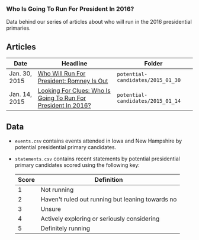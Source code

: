 ### Who Is Going To Run For President In 2016?

Data behind our series of articles about who will run in the 2016 presidential primaries.

## Articles

Date | Headline | Folder
---|---------|-------------
Jan. 30, 2015 | [Who Will Run For President: Romney Is Out](http://fivethirtyeight.com/datalab/romney-not-running-for-president) | `potential-candidates/2015_01_30`
Jan. 14, 2015 | [Looking For Clues: Who Is Going To Run For President In 2016?](http://fivethirtyeight.com/datalab/2016-president-who-is-going-to-run) | `potential-candidates/2015_01_14`


## Data

* `events.csv` contains events attended in Iowa and New Hampshire by potential presidential primary candidates.

* `statements.csv` contains recent statements by potential presidential primary candidates scored using the following key:

	Score | Definition
	---|---------
	1 | Not running
	2 | Haven't ruled out running but leaning towards no
	3 | Unsure
	4 | Actively exploring or seriously considering
	5 | Definitely running

